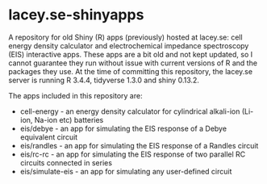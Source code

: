 # lacey.se-shinyapps
A repository for old Shiny (R) apps (previously) hosted at lacey.se: cell energy density calculator and electrochemical impedance spectroscopy (EIS) interactive apps. These apps are a bit old and not kept updated, so I cannot guarantee they run without issue with current versions of R and the packages they use. At the time of committing this repository, the lacey.se server is running R 3.4.4, tidyverse 1.3.0 and shiny 0.13.2.

The apps included in this repository are:

- cell-energy - an energy density calculator for cylindrical alkali-ion (Li-ion, Na-ion etc) batteries
- eis/debye - an app for simulating the EIS response of a Debye equivalent circuit
- eis/randles - an app for simulating the EIS response of a Randles circuit
- eis/rc-rc - an app for simulating the EIS response of two parallel RC circuits connected in series
- eis/simulate-eis - an app for simulating any user-defined circuit

